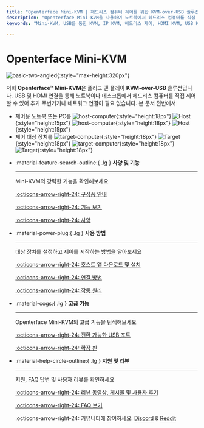 ```yaml
---
title: "Openterface Mini-KVM | 헤드리스 컴퓨터 제어를 위한 KVM-over-USB 솔루션"
description: "Openterface Mini-KVM을 사용하여 노트북에서 헤드리스 컴퓨터를 직접 제어하세요. HDMI 지원 플러그 앤 플레이 KVM-over-USB 솔루션으로 네트워크 연결이 필요 없습니다. 개발자, IT 전문가 및 원격 워크스테이션에 최적화된 솔루션입니다."
keywords: "Mini-KVM, USB를 통한 KVM, IP KVM, 헤드리스 제어, HDMI KVM, USB KVM, KVM 스위치, KVM 콘솔, USB 크래시 카트 어댑터, JetKVM, NanoKVM, KiwiKVM, PiKVM, 플러그 앤 플레이 KVM, VNC, 컴퓨터 주변기기"

---
```


# **Openterface Mini-KVM**

![basic-two-angled](https://assets.openterface.com/images/product/basic-two-angled.webp){:style="max-height:320px"}

저희 **Openterface™ Mini-KVM**은 플러그 앤 플레이 **KVM-over-USB** 솔루션입니다. USB 및 HDMI 연결을 통해 노트북이나 데스크톱에서 헤드리스 컴퓨터를 직접 제어할 수 있어 추가 주변기기나 네트워크 연결이 필요 없습니다. 본 문서 전반에서

-   제어용 노트북 또는 PC를 ![host-computer](https://assets.openterface.com/images/shell-icons/host-computer.svg#only-light){:style="height:18px"} ![Host](https://assets.openterface.com/images/shell-icons/host.svg#only-light){:style="height:15px"} ![host-computer](https://assets.openterface.com/images/shell-icons/host-computer_1.svg#only-dark){:style="height:18px"} ![Host](https://assets.openterface.com/images/shell-icons/host_1.svg#only-dark){:style="height:15px"}
-   제어 대상 장치를 ![target-computer](https://assets.openterface.com/images/shell-icons/target-computer.svg#only-light){:style="height:18px"} ![Target](https://assets.openterface.com/images/shell-icons/target.svg#only-light){:style="height:18px"} ![target-computer](https://assets.openterface.com/images/shell-icons/target-computer_1.svg#only-dark){:style="height:18px"} ![Target](https://assets.openterface.com/images/shell-icons/target_1.svg#only-dark){:style="height:18px"}

<div class="grid cards" markdown>

-   :material-feature-search-outline:{ .lg } __사양 및 기능__

    ---

    Mini-KVM의 강력한 기능을 확인해보세요

    [:octicons-arrow-right-24: 구성품 안내](/product/minikvm/whats-in-the-box/)

    [:octicons-arrow-right-24: 기능 보기](/product/minikvm/features)

    [:octicons-arrow-right-24: 사양](/product/minikvm/specifications)

-   :material-power-plug:{ .lg } __사용 방법__

    ---

    대상 장치를 설정하고 제어를 시작하는 방법을 알아보세요

    [:octicons-arrow-right-24: 호스트 앱 다운로드 및 설치](/app)

    [:octicons-arrow-right-24: 연결 방법](/product/minikvm/how-to-connect)

    [:octicons-arrow-right-24: 작동 원리](/usb-kvm)

-   :material-cogs:{ .lg } __고급 기능__

    ---

    Openterface Mini-KVM의 고급 기능을 탐색해보세요

    [:octicons-arrow-right-24: 전환 가능한 USB 포트](/product/minikvm/usb-switch)

    [:octicons-arrow-right-24: 확장 핀](/product/minikvm/extension-pins)

-   :material-help-circle-outline:{ .lg } __지원 및 리뷰__

    ---

    지원, FAQ 답변 및 사용자 리뷰를 확인하세요

    [:octicons-arrow-right-24: 리뷰 동영상, 게시물 및 사용자 후기](reviews)

    [:octicons-arrow-right-24: FAQ 보기](/faq)

    :octicons-arrow-right-24: 커뮤니티에 참여하세요: [Discord](/discord) & [Reddit](reddit)
    
</div>
